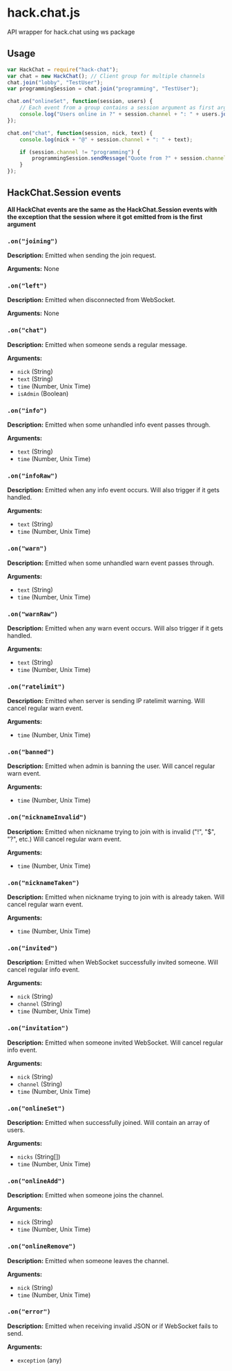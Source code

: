 # hack.chat.js
API wrapper for hack.chat using ws package

## Usage

```js
var HackChat = require("hack-chat");
var chat = new HackChat(); // Client group for multiple channels
chat.join("lobby", "TestUser");
var programmingSession = chat.join("programming", "TestUser");

chat.on("onlineSet", function(session, users) {
    // Each event from a group contains a session argument as first argument
    console.log("Users online in ?" + session.channel + ": " + users.join(", "));
});

chat.on("chat", function(session, nick, text) {
    console.log(nick + "@" + session.channel + ": " + text);

    if (session.channel != "programming") {
        programmingSession.sendMessage("Quote from ?" + session.channel + ": " + text);
    }
});
```

## HackChat.Session events

**All HackChat events are the same as the HackChat.Session events with the exception that the session where it got emitted from is the first argument**

### `.on("joining")`

**Description:** Emitted when sending the join request.

**Arguments:** None

### `.on("left")`

**Description:** Emitted when disconnected from WebSocket.

**Arguments:** None

### `.on("chat")`

**Description:** Emitted when someone sends a regular message.

**Arguments:**
* `nick` (String)
* `text` (String)
* `time` (Number, Unix Time)
* `isAdmin` (Boolean)

### `.on("info")`

**Description:** Emitted when some unhandled info event passes through.

**Arguments:**
* `text` (String)
* `time` (Number, Unix Time)

### `.on("infoRaw")`

**Description:** Emitted when any info event occurs. Will also trigger if it gets handled.

**Arguments:**
* `text` (String)
* `time` (Number, Unix Time)

### `.on("warn")`

**Description:** Emitted when some unhandled warn event passes through.

**Arguments:**
* `text` (String)
* `time` (Number, Unix Time)

### `.on("warnRaw")`

**Description:** Emitted when any warn event occurs. Will also trigger if it gets handled.

**Arguments:**
* `text` (String)
* `time` (Number, Unix Time)

### `.on("ratelimit")`

**Description:** Emitted when server is sending IP ratelimit warning. Will cancel regular warn event.

**Arguments:**
* `time` (Number, Unix Time)

### `.on("banned")`

**Description:** Emitted when admin is banning the user. Will cancel regular warn event.

**Arguments:**
* `time` (Number, Unix Time)

### `.on("nicknameInvalid")`

**Description:** Emitted when nickname trying to join with is invalid ("!", "$", "?", etc.) Will cancel regular warn event.

**Arguments:**
* `time` (Number, Unix Time)

### `.on("nicknameTaken")`

**Description:** Emitted when nickname trying to join with is already taken. Will cancel regular warn event.

**Arguments:**
* `time` (Number, Unix Time)

### `.on("invited")`

**Description:** Emitted when WebSocket successfully invited someone. Will cancel regular info event.

**Arguments:**
* `nick` (String)
* `channel` (String)
* `time` (Number, Unix Time)

### `.on("invitation")`

**Description:** Emitted when someone invited WebSocket. Will cancel regular info event.

**Arguments:**
* `nick` (String)
* `channel` (String)
* `time` (Number, Unix Time)

### `.on("onlineSet")`

**Description:** Emitted when successfully joined. Will contain an array of users.

**Arguments:**
* `nicks` (String[])
* `time` (Number, Unix Time)

### `.on("onlineAdd")`

**Description:** Emitted when someone joins the channel.

**Arguments:**
* `nick` (String)
* `time` (Number, Unix Time)

### `.on("onlineRemove")`

**Description:** Emitted when someone leaves the channel.

**Arguments:**
* `nick` (String)
* `time` (Number, Unix Time)

### `.on("error")`

**Description:** Emitted when receiving invalid JSON or if WebSocket fails to send.

**Arguments:**
* `exception` (any)
